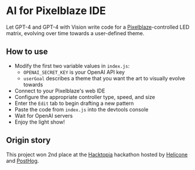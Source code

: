 # AI for Pixelblaze IDE

Let GPT-4 and GPT-4 with Vision write code for a [Pixelblaze](https://electromage.com/pixelblaze)-controlled LED matrix, evolving over time towards a user-defined theme.

## How to use

- Modify the first two variable values in `index.js`:
    - `OPENAI_SECRET_KEY` is your OpenAI API key
    - `userGoal` describes a theme that you want the art to visually evolve towards
- Connect to your Pixelblaze's web IDE
- Configure the appropriate controller type, speed, and size
- Enter the `Edit` tab to begin drafting a new pattern
- Paste the code from `index.js` into the devtools console
- Wait for OpenAI servers
- Enjoy the light show!

## Origin story

This project won 2nd place at the [Hacktopia](https://www.hacktopia.xyz/) hackathon hosted by [Helicone](https://www.helicone.ai/) and [PostHog](https://posthog.com/).
